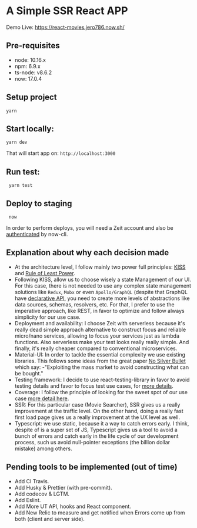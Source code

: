 # A Simple SSR React APP 

Demo Live: https://react-movies.jero786.now.sh/

## Pre-requisites    
- node: 10.16.x    
- npm: 6.9.x    
- ts-node: v8.6.2    
- now: 17.0.4    
    
## Setup project    
```
yarn
``` 
## Start locally:
```
yarn dev
``` 
That will start app on: `http://localhost:3000`    
 
## Run test:
```
 yarn test
```  
## Deploy to staging    
```  
 now
```   
In order to perform deploys, you will need a Zeit account and also be [authenticated](https://zeit.co/docs/now-cli#commands/login) by now-cli. 
  
## Explanation about why each decision made
  
- At the architecture level, I follow mainly two power full principles: [KISS](https://en.wikipedia.org/wiki/KISS_principle) and [Rule of Least Power](https://en.wikipedia.org/wiki/Rule_of_least_power). 
- Following KISS, allow us to choose wisely a state Management of our UI. For this case, there is not needed to use any complex state management solutions like `Redux`, `Mobx` or even `Apollo/GraphQL` (despite that GraphQL have [declarative API](https://medium.com/@jero786/graphql-at-high-level-79b842b95b64), you need to create more levels of abstractions like data sources, schemas, resolvers, etc. For that, I prefer to use the imperative approach, like REST, in favor to optimize and follow always simplicity for our use case.
- Deployment and availability: I choose Zeit with serverless because it's really dead simple approach alternative to construct focus and reliable micro/nano services, allowing to focus your services just as lambda functions. Also serverless make your test looks really really simple. And finally, it's really cheaper compared to conventional microservices.
- Material-UI: In order to tackle the essential complexity we use existing libraries. This follows some ideas from the great paper [No Silver Bullet](https://en.wikipedia.org/wiki/No_Silver_Bullet) which say: -"Exploiting the mass market to avoid constructing what can be bought."
- Testing framework: I decide to use react-testing-library in favor to avoid testing details and favor to focus test use cases, for [more details](https://kentcdodds.com/blog/testing-implementation-details).
- Coverage: I follow the principle of looking for the sweet spot of our use case [more detail here](https://medium.com/@jero786/write-test-not-too-many-mostly-integration-bad298f69e1a).
- SSR: For this particular case (Movie Searcher), SSR gives us a really improvement at the traffic level. On the other hand, doing a really fast first load page gives us a really improvement at the UX level as well.
- Typescript: we use static, because it a way to catch errors early. I think, despite of is a super set of JS, Typescript gives us a tool to avoid a bunch of errors and catch early in the life cycle of our development process, such us avoid null-pointer exceptions (the billion dollar mistake) among others. 

## Pending tools to be implemented (out of time)
- Add CI Travis.
- Add Husky & Prettier (with pre-commit). 
- Add codecov & LGTM.
- Add Eslint.
- Add More UT API, hooks and React component.
- Add New Relic to measure and get notified when Errors come up from both (client and server side).
